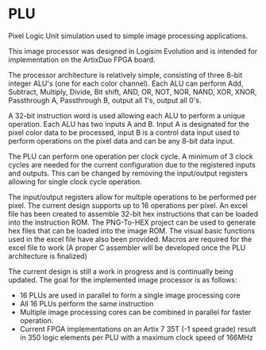 # PLU
Pixel Logic Unit simulation used to simple image processing applications.

This image processor was designed in Logisim Evolution and is intended for implementation on the ArtixDuo FPGA board.

The processor architecture is relatively simple, consisting of three 8-bit integer ALU's (one for each color channel). Each ALU can perform Add, Subtract, Multiply, Divide, Bit shift, AND, OR, NOT, NOR, NAND, XOR, XNOR, Passthrough A, Passthrough B, output all 1's, output all 0's.

A 32-bit instruction word is used allowing each ALU to perform a unique operation. Each ALU has two inputs A and B. Input A is designated for the pixel color data to be processed, input B is a control data input used to perform operations on the pixel data and can be any 8-bit data input. 

The PLU can perform one operation per clock cycle. A minimum of 3 clock cycles are needed for the current configuration due to the registered inputs and outputs. This can be changed by removing the input/output registers allowing for single clock cycle operation. 

The input/output registers allow for multiple operations to be performed per pixel. The current design supports up to 16 operations per pixel. An excel file has been created to assemble 32-bit hex instructions that can be loaded into the instruction ROM. The PNG-To-HEX project can be used to generate hex files that can be loaded into the image ROM. The visual basic functions used in the excel file have also been provided. Macros are required for the excel file to work (A proper C assembler will be developed once the PLU architecture is finalized)

The current design is still a work in progress and is continually being updated. The goal for the implemented image processor is as follows: 
- 16 PLUs are used in parallel to form a single image processing core
- All 16 PLUs perform the same instruction
- Multiple image processing cores can be combined in parallel for faster operation. 
- Current FPGA implementations on an Artix 7 35T (-1 speed grade) result in 350 logic elements per PLU with a maximum clock speed of 166MHz


